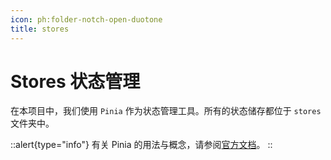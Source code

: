 ```yaml
---
icon: ph:folder-notch-open-duotone
title: stores
---
```


# Stores 状态管理

在本项目中，我们使用 `Pinia` 作为状态管理工具。所有的状态储存都位于 `stores` 文件夹中。

::alert{type="info"}
有关 Pinia 的用法与概念，请参阅[官方文档](https://pinia.vuejs.org/zh/introduction.html)。
::
